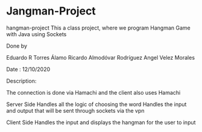 # Jangman-Project
hangman-project
This a class project, where we program Hangman Game with Java using Sockets

Done by

Eduardo R Torres Álamo
Ricardo Almodóvar Rodríguez
Angel Velez Morales

Date : 12/10/2020

Description:

The connection is done via Hamachi and the client also uses Hamachi

Server Side Handles all the logic of choosing the word Handles the input and output that will be sent through sockets via the vpn

Client Side Handles the input and displays the hangman for the user to input
